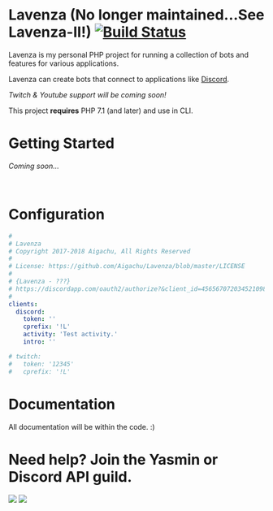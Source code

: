 # Lavenza (No longer maintained...See Lavenza-II!) [![Build Status](https://scrutinizer-ci.com/g/Aigachu/Lavenza/badges/build.png?b=master)](https://scrutinizer-ci.com/g/Aigachu/Lavenza/build-status/master)

Lavenza is my personal PHP project for running a collection of bots and features for various applications. 

Lavenza can create bots that connect to applications like [Discord](https://discordapp.com/).

_Twitch & Youtube support will be coming soon!_

This project **requires**  PHP 7.1 (and later) and use in CLI. 

# Getting Started

_Coming soon..._

<br>

# Configuration

```yaml
#
# Lavenza
# Copyright 2017-2018 Aigachu, All Rights Reserved
#
# License: https://github.com/Aigachu/Lavenza/blob/master/LICENSE
#
# {Lavenza - ???}
# https://discordapp.com/oauth2/authorize?&client_id=456567072034521098&scope=bot&permissions=1546959939
#
clients:
  discord:
    token: ''
    cprefix: '!L'
    activity: 'Test activity.'
    intro: ''

# twitch:
#   token: '12345'
#   cprefix: '!L'
```

# Documentation
All documentation will be within the code. :)

# Need help? Join the Yasmin or Discord API guild.

[![](https://discordapp.com/api/guilds/389502182065700876/embed.png?style=banner1&v=1)](https://discord.gg/hUpnqam) [![](https://discordapp.com/api/guilds/81384788765712384/embed.png?style=banner1)](https://discord.gg/MzjnGFF)
